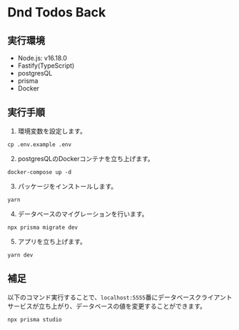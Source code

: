 # Dnd Todos Back
## 実行環境
- Node.js: v16.18.0
- Fastify(TypeScript)
- postgresQL
- prisma
- Docker
## 実行手順
1. 環境変数を設定します。
```
cp .env.example .env
```
2. postgresQLのDockerコンテナを立ち上げます。
```
docker-compose up -d
```
3. パッケージをインストールします。
```
yarn
```
4. データベースのマイグレーションを行います。
```
npx prisma migrate dev
```
5. アプリを立ち上げます。
```
yarn dev
```
## 補足
以下のコマンド実行することで、`localhost:5555`番にデータベースクライアントサービスが立ち上がり、データベースの値を変更することができます。
```
npx prisma studio
```
